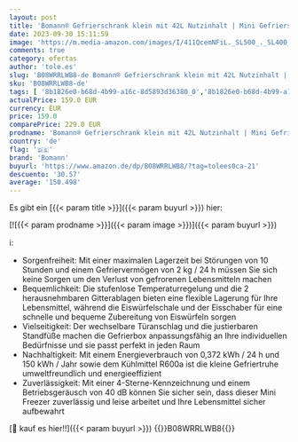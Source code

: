 ```yaml
---
layout: post
title: 'Bomann® Gefrierschrank klein mit 42L Nutzinhalt | Mini Gefrierschrank mit 2 herausnehmbaren Gitterablagen | Gefrierschrank mit wechselbarem Türanschlag & stufenloser Temperaturreglung | GB 7236 weiß'
date: 2023-09-30 15:11:59
image: 'https://m.media-amazon.com/images/I/411QcemNFiL._SL500_._SL400_.jpg'
comments: true
category: ofertas
author: 'tole.es'
slug: 'B08WRRLWB8-de Bomann® Gefrierschrank klein mit 42L Nutzinhalt | Mini...'
sku: 'B08WRRLWB8-de'
tags: [ '8b1826e0-b68d-4b99-a16c-8d5893d36380_0','8b1826e0-b68d-4b99-a16c-8d5893d36380_4201','8b1826e0-b68d-4b99-a16c-8d5893d36380_5301','Arborist Merchandising Root','Elektro-Großgeräte','Kühlschränke','Kühlschränke, Gefrierschränke & Eiswürfelbereiter','Mini-Kühlschränke','Self Service','Special Features Stores','bomann','🇩🇪', ]
actualPrice: 159.0 EUR
currency: EUR
price: 159.0
comparePrice: 229.0 EUR
prodname: 'Bomann® Gefrierschrank klein mit 42L Nutzinhalt | Mini Gefrierschrank mit 2 herausnehmbaren Gitterablagen | Gefrierschrank mit wechselbarem Türanschlag & stufenloser Temperaturreglung | GB 7236 weiß'
country: 'de'
flag: '🇩🇪'
brand: 'Bomann'
buyurl: 'https://www.amazon.de/dp/B08WRRLWB8/?tag=tolees0ca-21'
descuento: '30.57'
average: '150.498'
---
```


Es gibt ein [{{< param title >}}]({{< param buyurl >}}) hier:

[![{{< param prodname >}}]({{< param image >}})]({{< param buyurl >}})

ℹ️:

- Sorgenfreiheit: Mit einer maximalen Lagerzeit bei Störungen von 10 Stunden und einem Gefriervermögen von 2 kg / 24 h müssen Sie sich keine Sorgen um den Verlust von gefrorenen Lebensmitteln machen
- Bequemlichkeit: Die stufenlose Temperaturregelung und die 2 herausnehmbaren Gitterablagen bieten eine flexible Lagerung für Ihre Lebensmittel, während die Eiswürfelschale und der Eisschaber für eine schnelle und bequeme Zubereitung von Eiswürfeln sorgen
- Vielseitigkeit: Der wechselbare Türanschlag und die justierbaren Standfüße machen die Gefrierbox anpassungsfähig an Ihre individuellen Bedürfnisse und sie passt perfekt in jeden Raum
- Nachhaltigkeit: Mit einem Energieverbrauch von 0,372 kWh / 24 h und 150 kWh / Jahr sowie dem Kühlmittel R600a ist die kleine Gefriertruhe umweltfreundlich und energieeffizient
- Zuverlässigkeit: Mit einer 4-Sterne-Kennzeichnung und einem Betriebsgeräusch von 40 dB können Sie sicher sein, dass dieser Mini Freezer zuverlässig und leise arbeitet und Ihre Lebensmittel sicher aufbewahrt

[🛒 kauf es hier!!]({{< param buyurl >}})
{{<world>}}B08WRRLWB8{{</world>}}
